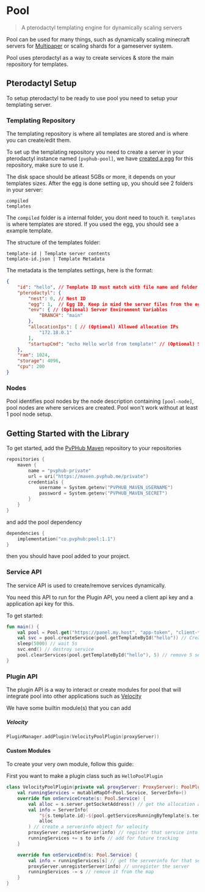 # Pool
> A pterodactyl templating engine for dynamically scaling servers

Pool can be used for many things, such as dynamically scaling minecraft servers for [Multipaper](https://multipaper.io) or scaling shards for a gameserver system.

Pool uses pterodactyl as a way to create services & store the main repository for templates.


## Pterodactyl Setup

To setup pterodactyl to be ready to use pool you need to setup your templating server.

### Templating Repository

The templating repository is where all templates are stored and is where you can create/edit them.

To set up the templating repository you need to create a server in your pterodactyl instance named `[pvphub-pool]`, we have [created a egg](https://raw.githubusercontent.com/PvPHubLLC/pooldt/main/egg.json) for this repository, make sure to use it.

The disk space should be atleast 5GBs or more, it depends on your templates sizes.
After the egg is done setting up, you should see 2 folders in your server:
```
compiled
templates
```
The `compiled` folder is a internal folder, you dont need to touch it. `templates` is where templates are stored. If you used the  egg, you should see a example template.

The structure of the templates folder:
```
template-id | Template server contents
template-id.json | Template Metadata
```

The metadata is the templates settings, here is the format:
```json
{
    "id": "hello", // Template ID must match with file name and folder name
    "pterodactyl": {
        "nest": 0, // Nest ID
        "egg": 1,  // Egg ID, Keep in mind the server files from the egg will still be there.
        "env": { // (Optional) Server Environment Variables 
            "BRANCH": "main"
        },
        "allocationIps": [ // (Optional) Allowed allocation IPs
            "172.18.0.1"
        ],
        "startupCmd": "echo Hello world from template!" // (Optional) Startup Command
    },
    "ram": 1024,
    "storage": 4096,
    "cpu": 200
}
```

### Nodes

Pool identifies pool nodes by the node description containing `[pool-node]`, pool nodes are where services are created.
Pool won't work without at least 1 pool node setup.

## Getting Started with the Library

To get started, add the [PvPHub Maven](https://maven.pvphub.me/private) repository to your repositories
```kts
repositories {
    maven {
        name = "pvphub-private"
        url = uri("https://maven.pvphub.me/private")
        credentials {
            username = System.getenv("PVPHUB_MAVEN_USERNAME")
            password = System.getenv("PVPHUB_MAVEN_SECRET")
        }
    }
} 
```
and add the pool dependency
```kts
dependencies {
    implementation("co.pvphub:pool:1.1")
}
```
then you should have pool added to your project.

### Service API
The service API is used to create/remove services dynamically.

You need this API to run for the Plugin API, you need a client api key and a application api key for this.

To get started:
```kt
fun main() {
    val pool = Pool.get("https://panel.my.host", "app-token", "client-token") // Initialize pool
    val svc = pool.createService(pool.getTemplateById("hello")) // Create a service via the template "hello"
    sleep(5000) // wait 5s
    svc.end() // destroy service
    pool.clearServices(pool.getTemplateById("hello"), 5) // remove 5 services that are currently running "hello" as a template
}
```

### Plugin API

The plugin API is a way to interact or create modules for pool 
that will integrate pool into other applications such as [Velocity](https://velocitypowered.com)

We have some builtin module(s) that you can add

##### Velocity
```kt
PluginManager.addPlugin(VelocityPoolPlugin(proxyServer))
```

#### Custom Modules
To create your very own module, follow this guide:

First you want to make a plugin class such as ``HelloPoolPlugin``
```kt
class VelocityPoolPlugin(private val proxyServer: ProxyServer): PoolPlugin() {
    val runningServices = mutableMapOf<Pool.Service, ServerInfo>()
    override fun onServiceCreate(s: Pool.Service) {
        val alloc = s.server.getSocketAddress() // get the allocation address
        val info = ServerInfo(
            "${s.template.id}-${pool.getServicesRunningByTemplate(s.template).size + 1}",
            alloc
        ) // create a serverinfo object for velocity
        proxyServer.registerServer(info) // register that service into velocity
        runningServices += s to info // add for future tracking
    }

    override fun onServiceEnd(s: Pool.Service) {
        val info = runningServices[s] // get the serverinfo for that service
        proxyServer.unregisterServer(info) // unregister the server
        runningServices -= s // remove it from the map
    }
}
```
